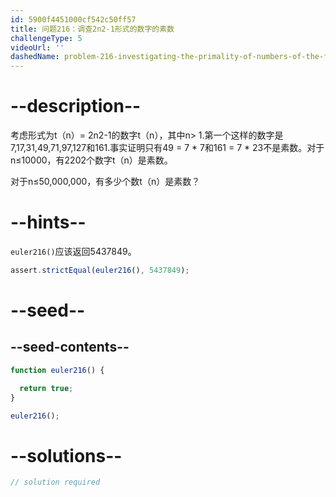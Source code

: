 ```yaml
---
id: 5900f4451000cf542c50ff57
title: 问题216：调查2n2-1形式的数字的素数
challengeType: 5
videoUrl: ''
dashedName: problem-216-investigating-the-primality-of-numbers-of-the-form-2n2-1
---
```


# --description--

考虑形式为t（n）= 2n2-1的数字t（n），其中n> 1.第一个这样的数字是7,17,31,49,71,97,127和161.事实证明只有49 = 7 \* 7和161 = 7 \* 23不是素数。对于n≤10000，有2202个数字t（n）是素数。

对于n≤50,000,000，有多少个数t（n）是素数？

# --hints--

`euler216()`应该返回5437849。

```js
assert.strictEqual(euler216(), 5437849);
```

# --seed--

## --seed-contents--

```js
function euler216() {

  return true;
}

euler216();
```

# --solutions--

```js
// solution required
```
